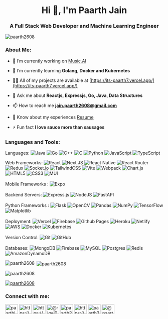 <!-- [![MasterHead](https://1.bp.blogspot.com/-7A4WynwLsM...)](https://rishavchanda.io) -->
<h1 align="center">Hi 👋, I'm Paarth Jain</h1>
<div>
  <h3 align="center">A Full Stack Web Developer and Machine Learning Engineer</h3>
  
</div>


<p align="left"> <img src="https://komarev.com/ghpvc/?username=paarth2608&label=Profile%20views&color=0e75b6&style=flat" alt="paarth2608" style={{background: "transparent"}} > </p>

<h3 align="left">About Me:</h3>

- 🔭 I’m currently working on [Music.AI](https://github.com/MusicAI-Org)

- 🌱 I’m currently learning **Golang, Docker and Kubernetes**

- 👨‍💻 All of my projects are available at [https://its-paarth7.vercel.app/](https://its-paarth7.vercel.app/)

- 💬 Ask me about **Reactjs, Expressjs, Go, Java, Data Structures**

- 📫 How to reach me **jain.paarth2608@gmail.com**

- 📄 Know about my experiences [Resume](https://drive.google.com/file/d/1DAfoLCHGxwDIrW6kN1ux8umaSpAR3vET/view?usp=sharing)

- ⚡ Fun fact **I love sauce more than sausages**

<h3 align="left">Languages and Tools:</h3> 

Languages: ![Java](https://img.shields.io/badge/java-%23ED8B00.svg?style=for-the-badge&logo=openjdk&logoColor=white) ![Go](https://img.shields.io/badge/go-%2300ADD8.svg?style=for-the-badge&logo=go&logoColor=white) ![C++](https://img.shields.io/badge/c++-%2300599C.svg?style=for-the-badge&logo=c%2B%2B&logoColor=white) ![C](https://img.shields.io/badge/c-%2300599C.svg?style=for-the-badge&logo=c&logoColor=white) ![Python](https://img.shields.io/badge/python-3670A0?style=for-the-badge&logo=python&logoColor=ffdd54) ![JavaScript](https://img.shields.io/badge/javascript-%23323330.svg?style=for-the-badge&logo=javascript&logoColor=%23F7DF1E) ![TypeScript](https://img.shields.io/badge/typescript-%23007ACC.svg?style=for-the-badge&logo=typescript&logoColor=white)
 
Web Frameworks: ![React](https://img.shields.io/badge/react-%2320232a.svg?style=for-the-badge&logo=react&logoColor=%2361DAFB) ![Next JS](https://img.shields.io/badge/Next-black?style=for-the-badge&logo=next.js&logoColor=white) ![React Native](https://img.shields.io/badge/react_native-%2320232a.svg?style=for-the-badge&logo=react&logoColor=%2361DAFB) ![React Router](https://img.shields.io/badge/React_Router-CA4245?style=for-the-badge&logo=react-router&logoColor=white) ![Redux](https://img.shields.io/badge/redux-%23593d88.svg?style=for-the-badge&logo=redux&logoColor=white) ![Socket.io](https://img.shields.io/badge/Socket.io-black?style=for-the-badge&logo=socket.io&badgeColor=010101) ![TailwindCSS](https://img.shields.io/badge/tailwindcss-%2338B2AC.svg?style=for-the-badge&logo=tailwind-css&logoColor=white) ![Vite](https://img.shields.io/badge/vite-%23646CFF.svg?style=for-the-badge&logo=vite&logoColor=white) ![Webpack](https://img.shields.io/badge/webpack-%238DD6F9.svg?style=for-the-badge&logo=webpack&logoColor=black) ![Chart.js](https://img.shields.io/badge/chart.js-F5788D.svg?style=for-the-badge&logo=chart.js&logoColor=white) ![HTML5](https://img.shields.io/badge/html5-%23E34F26.svg?style=for-the-badge&logo=html5&logoColor=white) ![CSS3](https://img.shields.io/badge/css3-%231572B6.svg?style=for-the-badge&logo=css3&logoColor=white) ![MUI](https://img.shields.io/badge/MUI-%230081CB.svg?style=for-the-badge&logo=mui&logoColor=white)
<br><br>
Mobile Frameworks : ![Expo](https://img.shields.io/badge/expo-1C1E24?style=for-the-badge&logo=expo&logoColor=#D04A37)
<br><br>
Backend Servers: ![Express.js](https://img.shields.io/badge/express.js-%23404d59.svg?style=for-the-badge&logo=express&logoColor=%2361DAFB) ![NodeJS](https://img.shields.io/badge/node.js-6DA55F?style=for-the-badge&logo=node.js&logoColor=white) ![FastAPI](https://img.shields.io/badge/FastAPI-005571?style=for-the-badge&logo=fastapi) 
<br><br>
Python Frameworks : ![Flask](https://img.shields.io/badge/flask-%23000.svg?style=for-the-badge&logo=flask&logoColor=white) ![OpenCV](https://img.shields.io/badge/opencv-%23white.svg?style=for-the-badge&logo=opencv&logoColor=white) 	![Pandas](https://img.shields.io/badge/pandas-%23150458.svg?style=for-the-badge&logo=pandas&logoColor=white) ![NumPy](https://img.shields.io/badge/numpy-%23013243.svg?style=for-the-badge&logo=numpy&logoColor=white) ![TensorFlow](https://img.shields.io/badge/TensorFlow-%23FF6F00.svg?style=for-the-badge&logo=TensorFlow&logoColor=white) ![Matplotlib](https://img.shields.io/badge/Matplotlib-%23ffffff.svg?style=for-the-badge&logo=Matplotlib&logoColor=black)
<br><br>
Deployment: ![Vercel](https://img.shields.io/badge/vercel-%23000000.svg?style=for-the-badge&logo=vercel&logoColor=white) ![Firebase](https://img.shields.io/badge/firebase-%23039BE5.svg?style=for-the-badge&logo=firebase) ![Github Pages](https://img.shields.io/badge/github%20pages-121013?style=for-the-badge&logo=github&logoColor=white) ![Heroku](https://img.shields.io/badge/heroku-%23430098.svg?style=for-the-badge&logo=heroku&logoColor=white) ![Netlify](https://img.shields.io/badge/netlify-%23000000.svg?style=for-the-badge&logo=netlify&logoColor=#00C7B7) ![AWS](https://img.shields.io/badge/AWS-%23FF9900.svg?style=for-the-badge&logo=amazon-aws&logoColor=white) ![Docker](https://img.shields.io/badge/docker-%230db7ed.svg?style=for-the-badge&logo=docker&logoColor=white) ![Kubernetes](https://img.shields.io/badge/kubernetes-%23326ce5.svg?style=for-the-badge&logo=kubernetes&logoColor=white)
<br><br>
Version Control: ![Git](https://img.shields.io/badge/git-%23F05033.svg?style=for-the-badge&logo=git&logoColor=white) ![GitHub](https://img.shields.io/badge/github-%23121011.svg?style=for-the-badge&logo=github&logoColor=white)
<br><br>
Databases: ![MongoDB](https://img.shields.io/badge/MongoDB-%234ea94b.svg?style=for-the-badge&logo=mongodb&logoColor=white) ![Firebase](https://img.shields.io/badge/Firebase-039BE5?style=for-the-badge&logo=Firebase&logoColor=white) ![MySQL](https://img.shields.io/badge/mysql-%2300f.svg?style=for-the-badge&logo=mysql&logoColor=white) ![Postgres](https://img.shields.io/badge/postgres-%23316192.svg?style=for-the-badge&logo=postgresql&logoColor=white) ![Redis](https://img.shields.io/badge/redis-%23DD0031.svg?style=for-the-badge&logo=redis&logoColor=white) ![AmazonDynamoDB](https://img.shields.io/badge/Amazon%20DynamoDB-4053D6?style=for-the-badge&logo=Amazon%20DynamoDB&logoColor=white)

<p><img align="left" src="https://github-readme-stats.vercel.app/api/top-langs?username=paarth2608&show_icons=true&locale=en&layout=compact" alt="paarth2608" /></p>

<p>&nbsp;<img align="center" src="https://github-readme-stats.vercel.app/api?username=paarth2608&show_icons=true&locale=en" alt="paarth2608" /></p>

<p><img align="center" src="https://github-readme-streak-stats.herokuapp.com/?user=paarth2608&" alt="paarth2608" /></p>

<p align="left"> <a href="https://github.com/ryo-ma/github-profile-trophy"><img src="https://github-profile-trophy.vercel.app/?username=paarth2608" alt="paarth2608" /></a> </p>

<h3 align="left">Connect with me:</h3>
<p align="left">
<a href="https://twitter.com/paarthjain7" target="blank"><img align="center" src="https://raw.githubusercontent.com/rahuldkjain/github-profile-readme-generator/master/src/images/icons/Social/twitter.svg" alt="paarthjain7" height="30" width="40" /></a>
<a href="https://linkedin.com/in/https://www.linkedin.com/in/paarth-jain-470522208/" target="blank"><img align="center" src="https://raw.githubusercontent.com/rahuldkjain/github-profile-readme-generator/master/src/images/icons/Social/linked-in-alt.svg" alt="https://www.linkedin.com/in/paarth-jain-470522208/" height="30" width="40" /></a>
<a href="https://kaggle.com/https://www.kaggle.com/paarthj" target="blank"><img align="center" src="https://raw.githubusercontent.com/rahuldkjain/github-profile-readme-generator/master/src/images/icons/Social/kaggle.svg" alt="https://www.kaggle.com/paarthj" height="30" width="40" /></a>
<a href="https://hashnode.com/@rigel07" target="blank"><img align="center" src="https://raw.githubusercontent.com/rahuldkjain/github-profile-readme-generator/master/src/images/icons/Social/hashnode.svg" alt="@rigel07" height="30" width="40" /></a>
<a href="https://www.codechef.com/users/paarth2608" target="blank"><img align="center" src="https://cdn.jsdelivr.net/npm/simple-icons@3.1.0/icons/codechef.svg" alt="paarth2608" height="30" width="40" /></a>
<a href="https://www.hackerrank.com/https://www.hackerrank.com/jain_paarth2608?hr_r=1" target="blank"><img align="center" src="https://raw.githubusercontent.com/rahuldkjain/github-profile-readme-generator/master/src/images/icons/Social/hackerrank.svg" alt="https://www.hackerrank.com/jain_paarth2608?hr_r=1" height="30" width="40" /></a>
<a href="https://www.leetcode.com/paarth2608" target="blank"><img align="center" src="https://raw.githubusercontent.com/rahuldkjain/github-profile-readme-generator/master/src/images/icons/Social/leet-code.svg" alt="paarth2608" height="30" width="40" /></a>
<a href="https://www.hackerearth.com/@paarth2608" target="blank"><img align="center" src="https://raw.githubusercontent.com/rahuldkjain/github-profile-readme-generator/master/src/images/icons/Social/hackerearth.svg" alt="@paarth2608" height="30" width="40" /></a>
</p>
